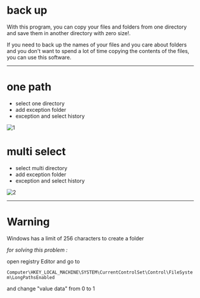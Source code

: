 # back up
With this program, you can copy your files and folders from one directory and save them in another directory with zero size!.

If you need to back up the names of your files and you care about folders and you don't want to spend a lot of time copying the contents of the files, you can use this software.

******************************************************************

# one path

* select one directory
* add exception folder
* exception and select history 

![1](https://user-images.githubusercontent.com/77892796/179317268-ef06ffe6-b73f-4e5d-aee5-feb974350199.png)

# multi select

* select multi directory
* add exception folder
* exception and select history 

![2](https://user-images.githubusercontent.com/77892796/179317399-d64ad060-c565-40b5-a4c7-e17342b74cf8.png)



*************************************************

# Warning 

Windows has a limit of 256 characters to create a folder

*for solving this problem :*

open registry Editor and go to 

`Computer\HKEY_LOCAL_MACHINE\SYSTEM\CurrentControlSet\Control\FileSystem\LongPathsEnabled`

and change "value data" from 0 to 1

